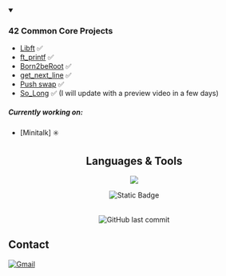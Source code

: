 <!----------- COMENTADO
<div align="center">
<a href="https://www.behance.net/pixeljeff">
<img src="https://mir-s3-cdn-cf.behance.net/project_modules/max_632/1599d7107019725.5f9d3c7bae636.gif" width="800" height="402">
</a>
</div>
FIM COMENTARIO ------->


<!-- BADGE WITH 42 PROFILE INFORMATION -->
<!---------- COMENTADO
<div align="center">

[![ldummer-'s 42 stats](https://badge.mediaplus.ma/greenbinary/ldummer-?1337Badge=off&UM6P=off)](https://github.com/oakoudad/badge42)

</div>
FIM COMENTARIO ---->

<!-- !end! BADGE WITH 42 PROFILE INFORMATION -->
<!-- LIST OF PROJECTS -->

<details open>

<summary> 
  
  ### 42 Common Core Projects 
</summary>

- [Libft](https://github.com/letdummer/42_libft) ✅
- [ft_printf](https://github.com/letdummer/42_printf) ✅
- [Born2beRoot](https://github.com/letdummer/42_Born2beRoot) ✅
- [get_next_line](https://github.com/letdummer/42_get_next_line.git) ✅
- [Push swap](https://github.com/letdummer/42_push_swap)  ✅
- [So_Long](https://github.com/letdummer/42_So_long_linux) ✅ (I will update with a preview video in a few days)
<h5>Currently working on:</h5> 

- [Minitalk] ✳️

</details>

<!-- !end! LIST OF PROJECTS -->
<!-- DESCRIPTION OF THE LANGUAGES AND TOOLS USED -->

<table><div align="center">

## Languages & Tools
  
<p align="center">
  <a href="https://skillicons.dev">
    <img src="https://skillicons.dev/icons?i=c,bash,linux,notion,vim,vscode" />
  </a>
</p>
<!-- !end! DESCRIPTION OF THE LANGUAGES AND TOOLS USED -->
<!-- TEXT SAYING THAT THE PROFILE IS UNDER CONSTRUCTION -->
   <tr>  <div align="center">
<img alt="Static Badge" src="https://img.shields.io/badge/this%20profile%20is%20under%20construction%2C%20just%20like%20my%20codding%20skills%20%E2%9C%A8%20-8A2BE2">
    </div>
  </tr>
  </table>
<!-- !end! TEXT SAYING THAT THE PROFILE IS UNDER CONSTRUCTION -->
<!-- BADGE WITH LAST COMMIT // change the last parameter to the most recent repository-->
<div align="center">
  
![GitHub last commit](https://img.shields.io/github/last-commit/letdummer/42_printf)
</div>

<!-- !end! BADGE WITH LAST COMMIT -->

## Contact
<a href="mailto:dummerleticia@gmail.com" target="_blank"><img src="https://img.shields.io/badge/Gmail-D14836?logo=gmail&logoColor=white" alt="Gmail"></a>

